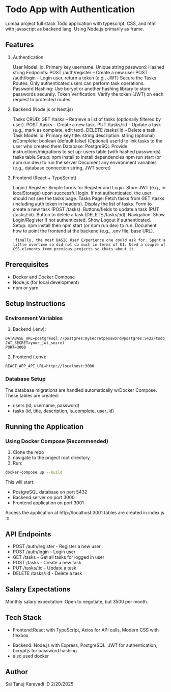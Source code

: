 # Todo App with Authentication

Lumaa project full stack Todo application with typescript, CSS, and html with javascript as backend lang. Using Node.js primarily as frame. 

## Features

1. Authentication

    User Model:
        id: Primary key
        username: Unique string
        password: Hashed string
    Endpoints:
        POST /auth/register – Create a new user
        POST /auth/login – Login user, return a token (e.g., JWT)
    Secure the Tasks Routes: Only authenticated users can perform task operations.
        Password Hashing: Use bcrypt or another hashing library to store passwords securely.
        Token Verification: Verify the token (JWT) on each request to protected routes.

2. Backend (Node.js or Nest.js)

    Tasks CRUD:
        GET /tasks – Retrieve a list of tasks (optionally filtered by user).
        POST /tasks – Create a new task.
        PUT /tasks/:id – Update a task (e.g., mark as complete, edit text).
        DELETE /tasks/:id – Delete a task.
    Task Model:
        id: Primary key
        title: string
        description: string (optional)
        isComplete: boolean (default false)
        (Optional) userId to link tasks to the user who created them
    Database: PostgreSQL
        Provide instructions/migrations to set up:
            users table (with hashed passwords)
            tasks table
    Setup:
        npm install to install dependencies
        npm run start (or npm run dev) to run the server
        Document any environment variables (e.g., database connection string, JWT secret)

3. Frontend (React + TypeScript)

    Login / Register:
        Simple forms for Register and Login.
        Store JWT (e.g., in localStorage) upon successful login.
        If not authenticated, the user should not see the tasks page.
    Tasks Page:
        Fetch tasks from GET /tasks (including auth token in headers).
        Display the list of tasks.
        Form to create a new task (POST /tasks).
        Buttons/fields to update a task (PUT /tasks/:id).
        Button to delete a task (DELETE /tasks/:id).
    Navigation:
        Show Login/Register if not authenticated.
        Show Logout if authenticated.
    Setup:
        npm install then npm start (or npm run dev) to run.
        Document how to point the frontend at the backend (e.g., .env file, base URL).


        finally, the most BASIC User Experience one could ask for. Spent a little overtime so did not do much in terms of UI. Used a couple of CSS elements from previous projects so thats about it.


## Prerequisites

- Docker and Docker Compose
- Node.js (for local development)
- npm or yarn

## Setup Instructions

### Environment Variables

1. Backend (.env):
```
DATABASE_URL=postgresql://postgres:mysecretpassword@postgres:5432/todo_db
JWT_SECRET=your_jwt_secret
PORT=3000
```

2. Frontend (.env):
```
REACT_APP_API_URL=http://localhost:3000
```

### Database Setup

The database migrations are handled automatically w/Docker Compose. These tables are created:
- users (id, username, password)
- tasks (id, title, description, is_complete, user_id)

## Running the Application

### Using Docker Compose (Recommended)

1. Clone the repo
2. navigate to the project root directory
3. Run:
```bash
docker-compose up --build
```

This will start:
- PostgreSQL database on port 5432
- Backend server on port 3000
- Frontend application on port 3001

Access the application at http://localhost:3001
tables are created in index.js :o

## API Endpoints

- POST /auth/register - Register a new user
- POST /auth/login - Login user
- GET /tasks - Get all tasks for logged in user
- POST /tasks - Create a new task
- PUT /tasks/:id - Update a task
- DELETE /tasks/:id - Delete a task

## Salary Expectations

Monthly salary expectation: Open to negotiate, but 3500 per month.

## Tech Stack

- Frontend:React with TypeScript, Axios for API calls, Modern CSS with flexbox
* Backend: Node.js with Express, PostgreSQL ,JWT for authentication, bcryptjs for password hashing
* also used docker

## Author

Sai Tanuj Karavadi :D 2/20/2025